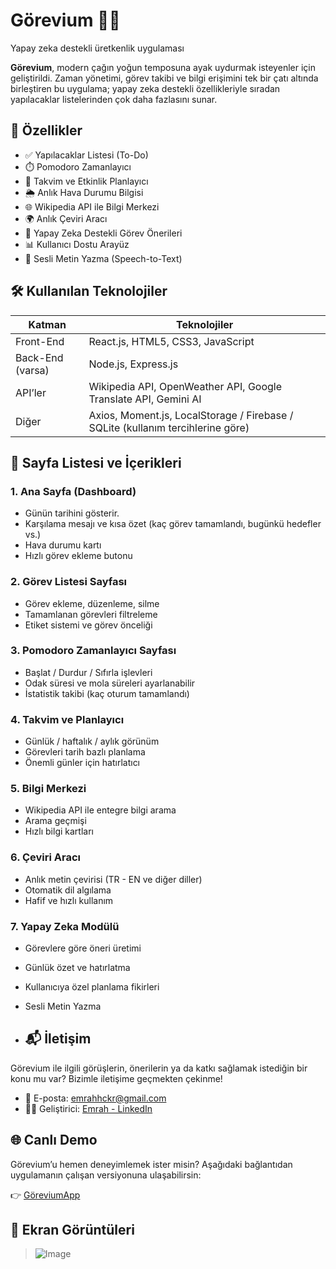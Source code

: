# Görevium 🧠📅  
Yapay zeka destekli üretkenlik uygulaması  

**Görevium**, modern çağın yoğun temposuna ayak uydurmak isteyenler için geliştirildi. Zaman yönetimi, görev takibi ve bilgi erişimini tek bir çatı altında birleştiren bu uygulama; yapay zeka destekli özellikleriyle sıradan yapılacaklar listelerinden çok daha fazlasını sunar.

## 🚀 Özellikler

- ✅ Yapılacaklar Listesi (To-Do)
- ⏱️ Pomodoro Zamanlayıcı
- 📆 Takvim ve Etkinlik Planlayıcı
- 🌦️ Anlık Hava Durumu Bilgisi
- 🌐 Wikipedia API ile Bilgi Merkezi
- 🌍 Anlık Çeviri Aracı
- 🧠 Yapay Zeka Destekli Görev Önerileri
- 📊 Kullanıcı Dostu Arayüz
- 🎤 Sesli Metin Yazma (Speech-to-Text) 

## 🛠️ Kullanılan Teknolojiler

| Katman | Teknolojiler |
|--------|--------------|
| Front-End | React.js, HTML5, CSS3, JavaScript |
| Back-End (varsa) | Node.js, Express.js |
| API’ler | Wikipedia API, OpenWeather API, Google Translate API, Gemini AI |
| Diğer | Axios, Moment.js, LocalStorage / Firebase / SQLite (kullanım tercihlerine göre) |

## 📄 Sayfa Listesi ve İçerikleri

### 1. **Ana Sayfa (Dashboard)**
- Günün tarihini gösterir.
- Karşılama mesajı ve kısa özet (kaç görev tamamlandı, bugünkü hedefler vs.)
- Hava durumu kartı
- Hızlı görev ekleme butonu

### 2. **Görev Listesi Sayfası**
- Görev ekleme, düzenleme, silme
- Tamamlanan görevleri filtreleme
- Etiket sistemi ve görev önceliği

### 3. **Pomodoro Zamanlayıcı Sayfası**
- Başlat / Durdur / Sıfırla işlevleri
- Odak süresi ve mola süreleri ayarlanabilir
- İstatistik takibi (kaç oturum tamamlandı)

### 4. **Takvim ve Planlayıcı**
- Günlük / haftalık / aylık görünüm
- Görevleri tarih bazlı planlama
- Önemli günler için hatırlatıcı

### 5. **Bilgi Merkezi**
- Wikipedia API ile entegre bilgi arama
- Arama geçmişi
- Hızlı bilgi kartları

### 6. **Çeviri Aracı**
- Anlık metin çevirisi (TR - EN ve diğer diller)
- Otomatik dil algılama
- Hafif ve hızlı kullanım

### 7. **Yapay Zeka Modülü**
- Görevlere göre öneri üretimi
- Günlük özet ve hatırlatma
- Kullanıcıya özel planlama fikirleri
- Sesli Metin Yazma

- ## 📬 İletişim

Görevium ile ilgili görüşlerin, önerilerin ya da katkı sağlamak istediğin bir konu mu var? Bizimle iletişime geçmekten çekinme!

- 📧 E-posta: [emrahhckr@gmail.com](mailto:emrahhckr@gmail.com)
- 🧑‍💻 Geliştirici: [Emrah - LinkedIn](https://www.linkedin.com/in/emrah-%C3%A7ak%C4%B1r-052b422a1/)

 ## 🌐 Canlı Demo

Görevium’u hemen deneyimlemek ister misin? Aşağıdaki bağlantıdan uygulamanın çalışan versiyonuna ulaşabilirsin:

👉 [GöreviumApp](https://gorevium.netlify.app/) 

## 📸 Ekran Görüntüleri

> ![Image](https://github.com/user-attachments/assets/ea8a6348-522f-48d7-9408-cb0ae4fe0ad8)


